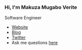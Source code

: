 
### Hi, I'm Makuza Mugabo Verite
Software Engineer

- [Website](https://veritem.me) 
- [Blog](https://codekin.tech)
- [Twitter](https://twitter.com/makuza_mugabo_v)
- Ask me questions [here](https://github.com/makuzaverite/makuzaverite/discussions)
